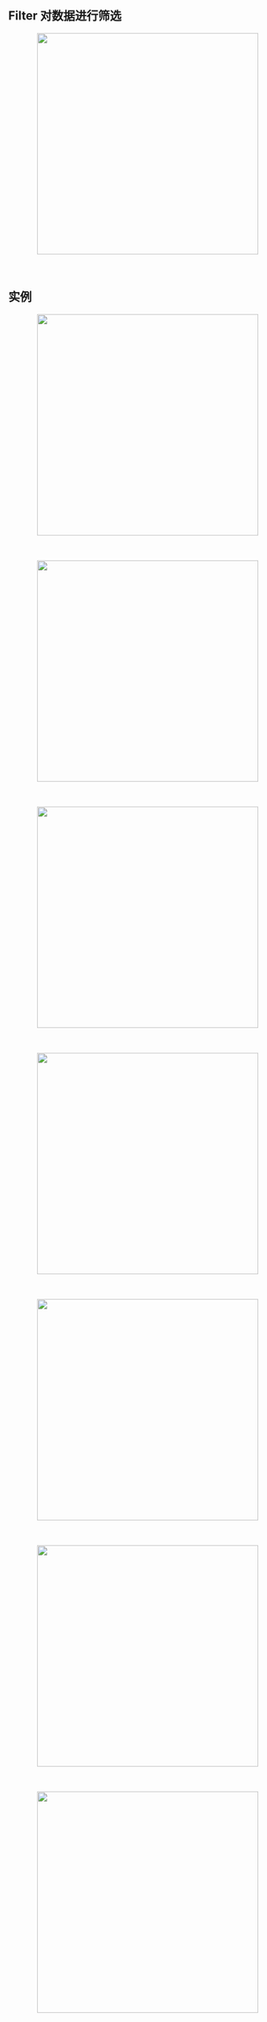 ## Filter 对数据进行筛选

<p align="center"><img src="https://cdn.jsdelivr.net/gh/zb9678/img@main/im7/03.16:19:01:16.png" style="width:400px;"></p><br>

## 实例

<p align="center"><img src="https://cdn.jsdelivr.net/gh/zb9678/img@main/im7/03.16:19:07:11.png" style="width:400px;"></p><br>

<p align="center"><img src="https://cdn.jsdelivr.net/gh/zb9678/img@main/im7/03.16:19:09:49.png" style="width:400px;"></p><br>

<p align="center"><img src="https://cdn.jsdelivr.net/gh/zb9678/img@main/im7/03.16:19:11:47.png" style="width:400px;"></p><br>

<p align="center"><img src="https://cdn.jsdelivr.net/gh/zb9678/img@main/im7/03.16:19:15:26.png" style="width:400px;"></p><br>

<p align="center"><img src="https://cdn.jsdelivr.net/gh/zb9678/img@main/im7/03.16:19:16:03.png" style="width:400px;"></p><br>

<p align="center"><img src="https://cdn.jsdelivr.net/gh/zb9678/img@main/im7/03.16:19:20:20.png" style="width:400px;"></p><br>

<p align="center"><img src="https://cdn.jsdelivr.net/gh/zb9678/img@main/im7/03.16:19:20:54.png" style="width:400px;"></p><br>


